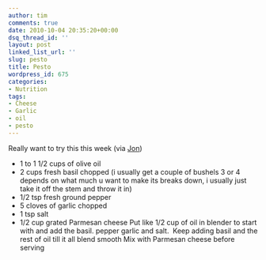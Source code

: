 ```yaml
---
author: tim
comments: true
date: 2010-10-04 20:35:20+00:00
dsq_thread_id: ''
layout: post
linked_list_url: ''
slug: pesto
title: Pesto
wordpress_id: 675
categories:
- Nutrition
tags:
- Cheese
- Garlic
- oil
- pesto
---
```


Really want to try this this week (via [Jon](http://twitter.com/mrblondeau))

  * 1 to 1 1/2 cups of olive oil
  * 2 cups fresh basil chopped (i usually get a couple of bushels 3 or 4 depends on what much u want to make its breaks down, i usually just take it off the stem and throw it in)
  * 1/2 tsp fresh ground pepper
  * 5 cloves of garlic chopped
  * 1 tsp salt
  * 1/2 cup grated Parmesan cheese
Put like 1/2 cup of oil in blender to start with and add the basil. pepper
garlic and salt.  Keep adding basil and the rest of oil till it all blend
smooth Mix with Parmesan cheese before serving

